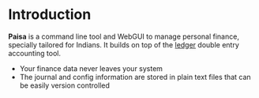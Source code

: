 # Introduction

**Paisa** is a command line tool and WebGUI to manage personal
finance, specially tailored for Indians. It builds on top of the
[ledger](https://www.ledger-cli.org/) double entry accounting tool.

* Your finance data never leaves your system
* The journal and config information are stored in plain text files
  that can be easily version controlled
